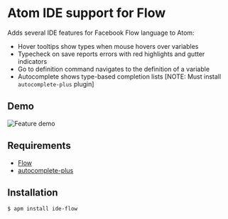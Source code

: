 # Atom IDE support for Flow

Adds several IDE features for Facebook Flow language to Atom:
* Hover tooltips show types when mouse hovers over variables
* Typecheck on save reports errors with red highlights and gutter indicators
* Go to definition command navigates to the definition of a variable
* Autocomplete shows type-based completion lists [NOTE: Must install `autocomplete-plus` plugin]

## Demo
![Feature demo](https://github.com/lukehoban/atom-ide-flow/raw/master/ideflow.gif)

## Requirements

* [Flow](https://github.com/facebook/flow)
* [autocomplete-plus](https://atom.io/packages/autocomplete-plus)

## Installation

    $ apm install ide-flow
